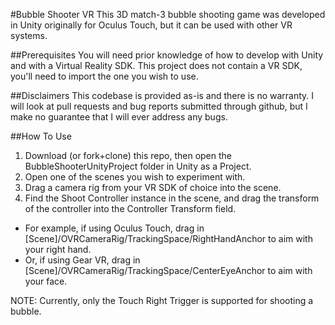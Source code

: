 #Bubble Shooter VR
This 3D match-3 bubble shooting game was developed in Unity originally for Oculus Touch, but it can be used with other VR systems.

##Prerequisites
You will need prior knowledge of how to develop with Unity and with a Virtual Reality SDK. This project does not contain a VR SDK, you'll need to import the one you wish to use.

##Disclaimers
This codebase is provided as-is and there is no warranty. I will look at pull requests and bug reports submitted through github, but I make no guarantee that I will ever address any bugs.

##How To Use
1. Download (or fork+clone) this repo, then open the BubbleShooterUnityProject folder in Unity as a Project.
2. Open one of the scenes you wish to experiment with.
3. Drag a camera rig from your VR SDK of choice into the scene.
4. Find the Shoot Controller instance in the scene, and drag the transform of the controller into the Controller Transform field.
  * For example, if using Oculus Touch, drag in [Scene]/OVRCameraRig/TrackingSpace/RightHandAnchor to aim with your right hand.
  * Or, if using Gear VR, drag in [Scene]/OVRCameraRig/TrackingSpace/CenterEyeAnchor to aim with your face.

NOTE: Currently, only the Touch Right Trigger is supported for shooting a bubble.
